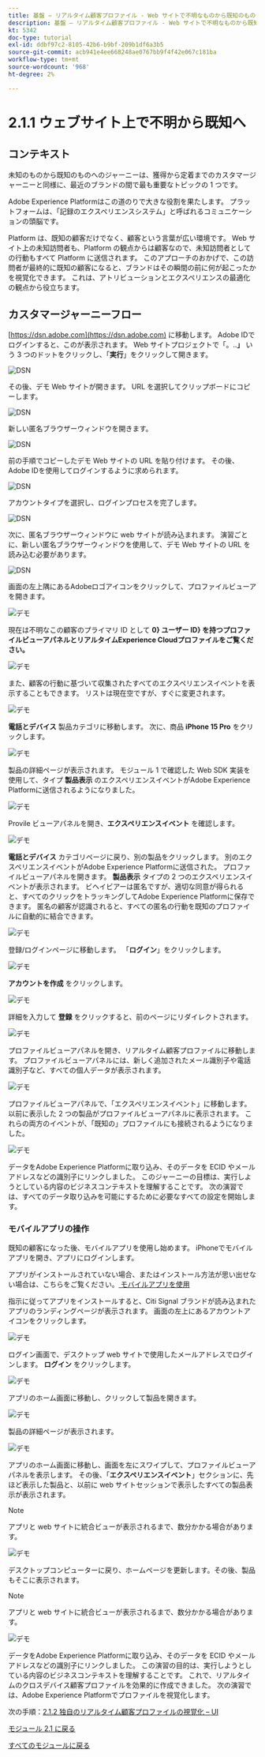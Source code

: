 ```yaml
---
title: 基盤 – リアルタイム顧客プロファイル - Web サイトで不明なものから既知のものまで
description: 基盤 – リアルタイム顧客プロファイル - Web サイトで不明なものから既知のものまで
kt: 5342
doc-type: tutorial
exl-id: ddbf97c2-8105-42b6-b9bf-209b1df6a3b5
source-git-commit: acb941e4ee668248ae0767bb9f4f42e067c181ba
workflow-type: tm+mt
source-wordcount: '968'
ht-degree: 2%

---
```


# 2.1.1 ウェブサイト上で不明から既知へ

## コンテキスト

未知のものから既知のものへのジャーニーは、獲得から定着までのカスタマージャーニーと同様に、最近のブランドの間で最も重要なトピックの 1 つです。

Adobe Experience Platformはこの道のりで大きな役割を果たします。 プラットフォームは、「記録のエクスペリエンスシステム」と呼ばれるコミュニケーションの頭脳です。

Platform は、既知の顧客だけでなく、顧客という言葉が広い環境です。 Web サイト上の未知訪問者も、Platform の観点からは顧客なので、未知訪問者としての行動もすべて Platform に送信されます。 このアプローチのおかげで、この訪問者が最終的に既知の顧客になると、ブランドはその瞬間の前に何が起こったかを視覚化できます。 これは、アトリビューションとエクスペリエンスの最適化の観点から役立ちます。

## カスタマージャーニーフロー

[https://dsn.adobe.com](https://dsn.adobe.com) に移動します。 Adobe IDでログインすると、このが表示されます。 Web サイトプロジェクトで「。..**」** いう 3 つのドットをクリックし、「**実行**」をクリックして開きます。

![DSN](./../../datacollection/module1.1/images/web8.png)

その後、デモ Web サイトが開きます。 URL を選択してクリップボードにコピーします。

![DSN](../../gettingstarted/gettingstarted/images/web3.png)

新しい匿名ブラウザーウィンドウを開きます。

![DSN](../../gettingstarted/gettingstarted/images/web4.png)

前の手順でコピーしたデモ Web サイトの URL を貼り付けます。 その後、Adobe IDを使用してログインするように求められます。

![DSN](../../gettingstarted/gettingstarted/images/web5.png)

アカウントタイプを選択し、ログインプロセスを完了します。

![DSN](../../gettingstarted/gettingstarted/images/web6.png)

次に、匿名ブラウザーウィンドウに web サイトが読み込まれます。 演習ごとに、新しい匿名ブラウザーウィンドウを使用して、デモ Web サイトの URL を読み込む必要があります。

![DSN](../../gettingstarted/gettingstarted/images/web7.png)

画面の左上隅にあるAdobeロゴアイコンをクリックして、プロファイルビューアを開きます。

![デモ](../../datacollection/module1.2/images/pv1.png)

現在は不明なこの顧客のプライマリ ID として **0} ユーザー ID} を持つプロファイルビューアパネルとリアルタイムExperience Cloudプロファイルをご覧ください。**

![デモ](../../datacollection/module1.2/images/pv2.png)

また、顧客の行動に基づいて収集されたすべてのエクスペリエンスイベントを表示することもできます。 リストは現在空ですが、すぐに変更されます。

![デモ](../../datacollection/module1.2/images/pv3.png)

**電話とデバイス** 製品カテゴリに移動します。 次に、商品 **iPhone 15 Pro** をクリックします。

![デモ](../../datacollection/module1.2/images/pv4.png)

製品の詳細ページが表示されます。 モジュール 1 で確認した Web SDK 実装を使用して、タイプ **製品表示** のエクスペリエンスイベントがAdobe Experience Platformに送信されるようになりました。

![デモ](../../datacollection/module1.2/images/pv5.png)

Provile ビューアパネルを開き、**エクスペリエンスイベント** を確認します。

![デモ](../../datacollection/module1.2/images/pv6.png)

**電話とデバイス** カテゴリページに戻り、別の製品をクリックします。 別のエクスペリエンスイベントがAdobe Experience Platformに送信された。 プロファイルビューアパネルを開きます。 **製品表示** タイプの 2 つのエクスペリエンスイベントが表示されます。 ビヘイビアーは匿名ですが、適切な同意が得られると、すべてのクリックをトラッキングしてAdobe Experience Platformに保存できます。 匿名の顧客が認識されると、すべての匿名の行動を既知のプロファイルに自動的に結合できます。

![デモ](../../datacollection/module1.2/images/pv7.png)

登録/ログインページに移動します。 「**ログイン**」をクリックします。

![デモ](../../datacollection/module1.2/images/pv8.png)

**アカウントを作成** をクリックします。

![デモ](../../datacollection/module1.2/images/pv9.png)

詳細を入力して **登録** をクリックすると、前のページにリダイレクトされます。

![デモ](../../datacollection/module1.2/images/pv10.png)

プロファイルビューアパネルを開き、リアルタイム顧客プロファイルに移動します。 プロファイルビューアパネルには、新しく追加されたメール識別子や電話識別子など、すべての個人データが表示されます。

![デモ](../../datacollection/module1.2/images/pv11.png)

プロファイルビューアパネルで、「エクスペリエンスイベント」に移動します。 以前に表示した 2 つの製品がプロファイルビューアパネルに表示されます。 これらの両方のイベントが、「既知の」プロファイルにも接続されるようになりました。

![デモ](../../datacollection/module1.2/images/pv12.png)

データをAdobe Experience Platformに取り込み、そのデータを ECID やメールアドレスなどの識別子にリンクしました。 このジャーニーの目標は、実行しようとしている内容のビジネスコンテキストを理解することです。 次の演習では、すべてのデータ取り込みを可能にするために必要なすべての設定を開始します。

### モバイルアプリの操作

既知の顧客になった後、モバイルアプリを使用し始めます。 iPhoneでモバイルアプリを開き、アプリにログインします。

アプリがインストールされていない場合、またはインストール方法が思い出せない場合は、こちらをご覧ください。[ モバイルアプリを使用 ](../../gettingstarted/gettingstarted/ex5.md)

指示に従ってアプリをインストールすると、Citi Signal ブランドが読み込まれたアプリのランディングページが表示されます。 画面の左上にあるアカウントアイコンをクリックします。

![デモ](./images/app_hp1.png)

ログイン画面で、デスクトップ web サイトで使用したメールアドレスでログインします。 **ログイン** をクリックします。

![デモ](./images/app_acc.png)

アプリのホーム画面に移動し、クリックして製品を開きます。

![デモ](./images/app_hp.png)

製品の詳細ページが表示されます。

![デモ](./images/app_galaxy.png)

アプリのホーム画面に移動し、画面を左にスワイプして、プロファイルビューアパネルを表示します。 その後、「**エクスペリエンスイベント**」セクションに、先ほど表示した製品と、以前に web サイトセッションで表示したすべての製品表示が表示されます。

>[!NOTE]
>
>アプリと web サイトに統合ビューが表示されるまで、数分かかる場合があります。

![デモ](./images/app_after_galaxy.png)

デスクトップコンピューターに戻り、ホームページを更新します。その後、製品もそこに表示されます。

>[!NOTE]
>
>アプリと web サイトに統合ビューが表示されるまで、数分かかる場合があります。

![デモ](./images/web_x_aftermobile.png)

データをAdobe Experience Platformに取り込み、そのデータを ECID やメールアドレスなどの識別子にリンクしました。 この演習の目的は、実行しようとしている内容のビジネスコンテキストを理解することです。 これで、リアルタイムのクロスデバイス顧客プロファイルを効果的に作成できました。 次の演習では、Adobe Experience Platformでプロファイルを視覚化します。

次の手順：[2.1.2 独自のリアルタイム顧客プロファイルの視覚化 – UI](./ex2.md)

[モジュール 2.1 に戻る](./real-time-customer-profile.md)

[すべてのモジュールに戻る](../../../overview.md)
